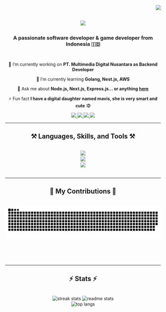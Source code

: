 <img align="right" src="https://visitor-badge.laobi.icu/badge?page_id=salesp07.salesp07" />

<h1 align="center">
    <img src="https://readme-typing-svg.herokuapp.com/?font=Righteous&size=35&center=true&vCenter=true&width=500&height=70&duration=4000&lines=Hi+There!+👋;+I'm+Erzhanto!;" />
</h1>

<h3 align="center">A passionate software developer & game developer from Indonesia 🇮🇩</h3>

<br/>

<div align="center">
 
 🔭 I’m currently working on **PT. Multimedia Digital Nusantara as Backend Developer**
 
 🌱 I’m currently learning **Golang, Nest.js, AWS**

💬 Ask me about **Node.js, Next.js, Express.js... or anything [here](https://github.com/BAD-EiZA/BAD-EiZA/issues)**

⚡ Fun fact **I have a digital daughter named mavis, she is very smart and cute :D**

 </div>
 
<div align="center"> 
  <a href="mailto:badapplestd@gmail.com">
    <img src="https://img.shields.io/badge/Gmail-333333?style=for-the-badge&logo=gmail&logoColor=red" />
  </a>
  <a href="https://id.linkedin.com/in/erzhanto-iti-aa068a22b" target="_blank">
    <img src="https://img.shields.io/badge/LinkedIn-0077B5?style=for-the-badge&logo=linkedin&logoColor=white" target="_blank" />
  </a>
  <a href="https://outline.mavisai.my.id" target="_blank">
     <img src="https://img.shields.io/badge/Portfolio-FF5722?style=for-the-badge&logo=todoist&logoColor=white" target="_blank" /> <!-- sqlite, safari, google-chrome are other good icon options -->
  </a>
  <a href="https://www.instagram.com/erzhaamierra/" target="_blank">
    <img src="https://img.shields.io/badge/Instagram-E4405F?style=for-the-badge&logo=instagram&logoColor=white" target="_blank" />
  </a>
</div>

 <hr/>
 
<h2 align="center">⚒️ Languages, Skills, and Tools ⚒️</h2>
<br/>
<div align="center">
    <img src="https://skillicons.dev/icons?i=blender,css,html,materialui,tailwind,threejs" />
    <br/>
    <img src="https://skillicons.dev/icons?i=nodejs,python,javascript,typescript,cs,go,nextjs,nestjs,express,django,unity" />
    <br/>
    <img src="https://skillicons.dev/icons?i=mongodb,mysql,postgresql,prisma,planetscale" /><br>
</div>

<br/>
<hr/>

<div align="center">
  <h2>🐍 My Contributions 🐍</h2>
  <br>
  <img alt="snake eating my contributions" src="https://raw.githubusercontent.com/BAD-EiZA/BAD-EiZA/output/github-contribution-grid-snake.svg" />
  
  <br/><br/><br/>
</div>

<hr/>

<h2 align="center">⚡ Stats ⚡</h2>
<br>
<div align=center>
  <img width=390 src="https://github-readme-streak-stats-salesp07.vercel.app/?user=BAD-EiZA&count_private=true&theme=react&border_radius=10" alt="streak stats"/>
  <img width=390 src="https://github-readme-stats-salesp07.vercel.app/api?username=BAD-EiZA&count_private=true&show_icons=true&theme=react&rank_icon=github&border_radius=10" alt="readme stats" />
  <br/>
  <img width=325 align="center" src="https://github-readme-stats-salesp07.vercel.app/api/top-langs/?username=BAD-EiZA&hide=HTML&langs_count=8&layout=compact&theme=react&border_radius=10&size_weight=0.5&count_weight=0.5&exclude_repo=github-readme-stats" alt="top langs" />
</div>

<br/><br/>


<br/>

